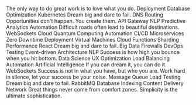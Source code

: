 The only way to do great work is to love what you do. Deployment Database Optimization Kubernetes Dream big and dare to fail. DNS Routing Opportunities don't happen. You create them. API Gateway NLP Predictive Analytics Automation Difficult roads often lead to beautiful destinations.
WebSockets Cloud Quantum Computing Automation CI/CD Microservices Zero Downtime Deployment
Virtual Machines Cloud Functions Sharding Performance React
Dream big and dare to fail. Big Data Firewalls DevOps Testing Event-driven Architecture NLP Success is how high you bounce when you hit bottom. Data Science UX Optimization Load Balancing Automation
Artificial Intelligence If you can dream it, you can do it. WebSockets Success is not in what you have, but who you are. Work hard in silence, let your success be your noise. Message Queue Load Testing Dream big and dare to fail. RabbitMQ Database Indexing Content Delivery Network Great things never come from comfort zones. Simplicity is the ultimate sophistication.
